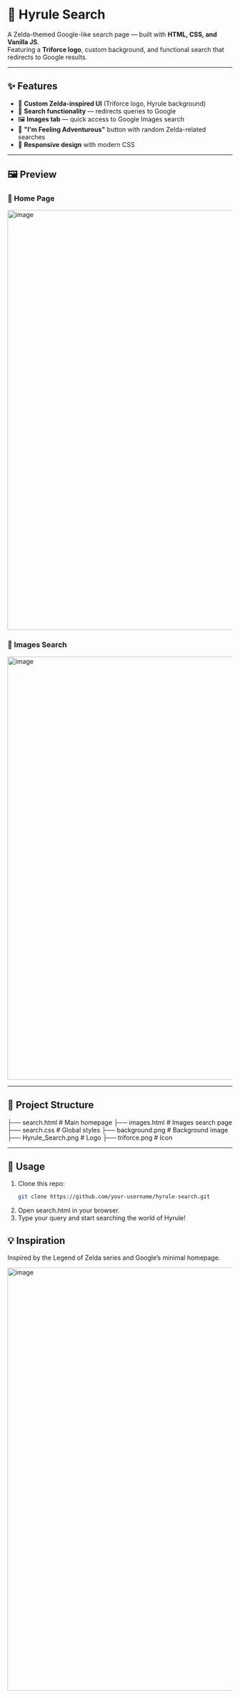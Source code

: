 # 🌌 Hyrule Search

A Zelda-themed Google-like search page — built with **HTML, CSS, and Vanilla JS**.  
Featuring a **Triforce logo**, custom background, and functional search that redirects to Google results.

---

## ✨ Features
- 🎨 **Custom Zelda-inspired UI** (Triforce logo, Hyrule background)
- 🔎 **Search functionality** — redirects queries to Google
- 🖼 **Images tab** — quick access to Google Images search
- 🎲 **"I'm Feeling Adventurous"** button with random Zelda-related searches
- 📱 **Responsive design** with modern CSS

---

## 🖼 Preview

### 🔹 Home Page
<img width="1915" height="941" alt="image" src="https://github.com/user-attachments/assets/33c51a08-51ff-4672-bc8f-17fbf86361f9" />

### 🔹 Images Search
<img width="1916" height="948" alt="image" src="https://github.com/user-attachments/assets/2f062ee6-7498-428f-be74-fa9a1d82420c" />

---

## 📂 Project Structure
├── search.html # Main homepage
├── images.html # Images search page
├── search.css # Global styles
├── background.png # Background image
├── Hyrule_Search.png # Logo
├── triforce.png # Icon


---

## 🚀 Usage
1. Clone this repo:
   ```bash
   git clone https://github.com/your-username/hyrule-search.git

2. Open search.html in your browser.
3. Type your query and start searching the world of Hyrule!

## 💡 Inspiration

Inspired by the Legend of Zelda series and Google’s minimal homepage.



<img width="1916" height="948" alt="image" src="https://github.com/user-attachments/assets/f2cf3874-35cc-4e8a-a8e9-1aaef3723982" />

